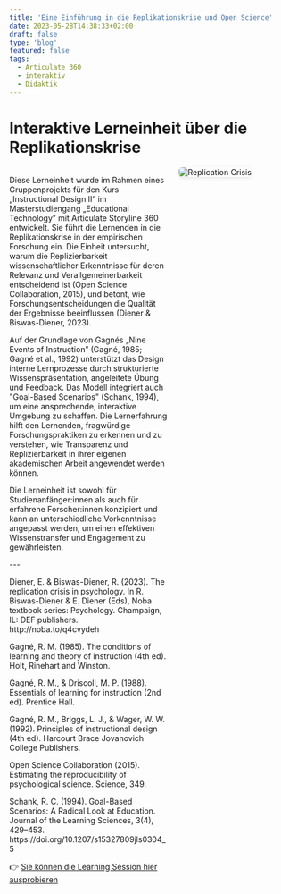 ```yaml
---
title: 'Eine Einführung in die Replikationskrise und Open Science'
date: 2023-05-28T14:38:33+02:00
draft: false
type: 'blog'
featured: false
tags: 
  - Articulate 360
  - interaktiv
  - Didaktik
---
```


# Interaktive Lerneinheit über die Replikationskrise
<div style="display: flex; align-items: flex-start; gap: 20px; flex-wrap: wrap;">
  <!-- Text links -->
  <div style="flex: 2; min-width: 250px;">
    <p>
    Diese Lerneinheit wurde im Rahmen eines Gruppenprojekts für den Kurs „Instructional Design II” im Masterstudiengang „Educational Technology” mit Articulate Storyline 360 entwickelt. Sie führt die Lernenden in die Replikationskrise in der empirischen Forschung ein. Die Einheit untersucht, warum die Replizierbarkeit wissenschaftlicher Erkenntnisse für deren Relevanz und Verallgemeinerbarkeit entscheidend ist (Open Science Collaboration, 2015), und betont, wie Forschungsentscheidungen die Qualität der Ergebnisse beeinflussen (Diener & Biswas-Diener, 2023).</p> <p>Auf der Grundlage von Gagnés „Nine Events of Instruction” (Gagné, 1985; Gagné et al., 1992) unterstützt das Design interne Lernprozesse durch strukturierte Wissenspräsentation, angeleitete Übung und Feedback. Das Modell integriert auch "Goal-Based Scenarios" (Schank, 1994), um eine ansprechende, interaktive Umgebung zu schaffen. Die Lernerfahrung hilft den Lernenden, fragwürdige Forschungspraktiken zu erkennen und zu verstehen, wie Transparenz und Replizierbarkeit in ihrer eigenen akademischen Arbeit angewendet werden können. </p> <p>Die Lerneinheit ist sowohl für Studienanfänger:innen als auch für erfahrene Forscher:innen konzipiert und kann an unterschiedliche Vorkenntnisse angepasst werden, um einen effektiven Wissenstransfer und Engagement zu gewährleisten.</p> <p>---</p> <p>Diener, E. & Biswas-Diener, R. (2023). The replication crisis in psychology. In R. Biswas-Diener & E. Diener (Eds), Noba textbook series: Psychology. Champaign, IL: DEF publishers. http://noba.to/q4cvydeh <p>Gagné, R. M. (1985). The conditions of learning and theory of instruction (4th ed). Holt, Rinehart and Winston.</p> <p>Gagné, R. M., & Driscoll, M. P. (1988). Essentials of learning for instruction (2nd ed). Prentice Hall.</p> <p>Gagné, R. M., Briggs, L. J., & Wager, W. W. (1992). Principles of instructional design (4th ed). Harcourt Brace Jovanovich College Publishers.</p> <p>Open Science Collaboration (2015). Estimating the reproducibility of psychological science. Science, 349.</p> <p>Schank, R. C. (1994). Goal-Based Scenarios: A Radical Look at Education. Journal of the Learning Sciences, 3(4), 429–453. https://doi.org/10.1207/s15327809jls0304_5
    </p>
    <p>
    👉 <a href="/storyline/story.html" target="_blank">Sie können die Learning Session hier ausprobieren</a>
    </p>
  </div>

  <!-- Bild rechts -->
  <div style="flex: 1; min-width: 200px;">
    <img src="/images/works/replication_crisis.png" alt="Replication Crisis" style="max-width: 80%; height: auto; border-radius: 6px; box-shadow: 0 2px 6px rgba(0,0,0,0.1);" />
  </div>
</div>


